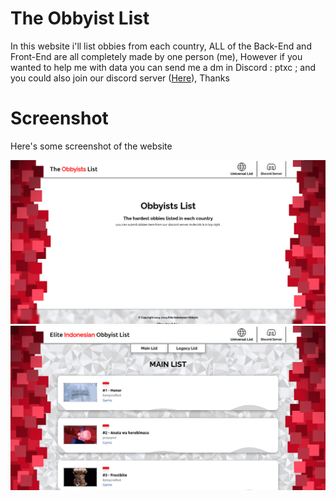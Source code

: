 # The Obbyist List
In this website i'll list obbies from each country, ALL of the Back-End and Front-End are all completely made by one person (me), However if you wanted to help me with data you can send me a dm in Discord : ptxc ; and you could also join our discord server ([Here](https://discord.gg/XXCk8EDF6r)), Thanks

# Screenshot
Here's some screenshot of the website

![screenshot](assets/bypassing1_github_io_the_obbyist_list_index_html_883f69848a6a.png)
![screenshot](assets/bypassing1_github_io_the_obbyist_list_eio_list_htm_bab6f82336d0.png)